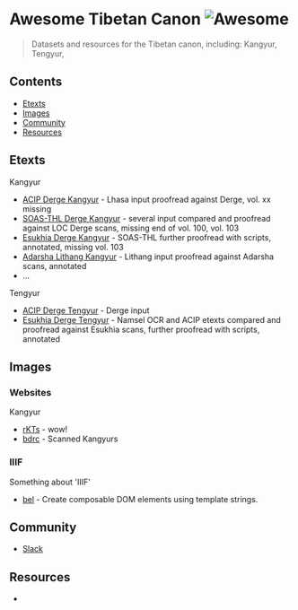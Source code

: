 # Awesome Tibetan Canon ![Awesome](https://cdn.rawgit.com/sindresorhus/awesome/d7305f38d29fed78fa85652e3a63e154dd8e8829/media/badge.svg)

> Datasets and resources for the Tibetan canon, including: 
> Kangyur, Tengyur, 

## Contents
- [Etexts](#etexts)
- [Images](#images)
- [Community](#community)
- [Resources](#resources)

## Etexts
Kangyur
- [ACIP Derge Kangyur](http://www.asianclassics.org/tibetan/) - Lhasa input proofread against Derge, vol. xx missing
- [SOAS-THL Derge Kangyur](http://www.thlib.org/encyclopedias/literary/canons/kt/catalog.php#cat=kt/d/0001/text/v001p1b) -  several input compared and proofread against LOC Derge scans, missing end of vol. 100, vol. 103 
- [Esukhia Derge Kangyur](https://github.com/Esukhia/derge-kangyur) - SOAS-THL further proofread with scripts, annotated, missing vol. 103
- [Adarsha Lithang Kangyur]() - Lithang input proofread against Adarsha scans, annotated
- ...

Tengyur
- [ACIP Derge Tengyur](http://www.asianclassics.org/tibetan/) - Derge input 
- [Esukhia Derge Tengyur](https://github.com/Esukhia/derge-kangyur) - Namsel OCR and ACIP etexts compared and proofread against Esukhia scans, further proofread with scripts, annotated


## Images

### Websites

Kangyur
- [rKTs](https://www.istb.univie.ac.at/kanjur/rktsneu/sub/archives.php) - wow!
- [bdrc](https://www.tbrc.org/#!rid=T2423) - Scanned Kangyurs

### IIIF
Something about 'IIIF'

- [bel](https://github.com/shama/bel) - Create composable DOM elements using
  template strings.


## Community

- [Slack](https://tibettech.slack.com/)


## Resources

- 
